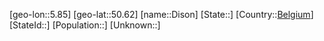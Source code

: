 ﻿---
location: [50.62,5.85]
type: City
tags:
- geo/City


SpocWebEntityId: 29811
isDeleted: false
confidential: public

---
[geo-lon::5.85]
[geo-lat::50.62]
[name::Dison]
[State::]
[Country::[Belgium](geo/Continent/Europe/Belgium.md)]
[StateId::]
[Population::]
[Unknown::]

